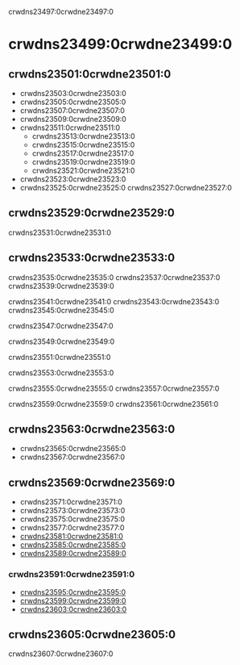 crwdns23497:0crwdne23497:0
# crwdns23499:0crwdne23499:0

## crwdns23501:0crwdne23501:0

- crwdns23503:0crwdne23503:0
- crwdns23505:0crwdne23505:0
- crwdns23507:0crwdne23507:0
- crwdns23509:0crwdne23509:0
- crwdns23511:0crwdne23511:0
  - crwdns23513:0crwdne23513:0
  - crwdns23515:0crwdne23515:0
  - crwdns23517:0crwdne23517:0
  - crwdns23519:0crwdne23519:0
  - crwdns23521:0crwdne23521:0
- crwdns23523:0crwdne23523:0
- crwdns23525:0crwdne23525:0 crwdns23527:0crwdne23527:0

## crwdns23529:0crwdne23529:0

crwdns23531:0crwdne23531:0

## crwdns23533:0crwdne23533:0

crwdns23535:0crwdne23535:0 crwdns23537:0crwdne23537:0 crwdns23539:0crwdne23539:0

crwdns23541:0crwdne23541:0 crwdns23543:0crwdne23543:0 crwdns23545:0crwdne23545:0

crwdns23547:0crwdne23547:0

crwdns23549:0crwdne23549:0

crwdns23551:0crwdne23551:0

crwdns23553:0crwdne23553:0

crwdns23555:0crwdne23555:0 crwdns23557:0crwdne23557:0

crwdns23559:0crwdne23559:0 crwdns23561:0crwdne23561:0

## crwdns23563:0crwdne23563:0

- crwdns23565:0crwdne23565:0
- crwdns23567:0crwdne23567:0

## crwdns23569:0crwdne23569:0

- crwdns23571:0crwdne23571:0
- crwdns23573:0crwdne23573:0
- crwdns23575:0crwdne23575:0
- crwdns23577:0crwdne23577:0
- [crwdns23581:0crwdne23581:0](crwdns23579:0crwdne23579:0)
- [crwdns23585:0crwdne23585:0](crwdns23583:0crwdne23583:0)
- [crwdns23589:0crwdne23589:0](crwdns23587:0crwdne23587:0)

### crwdns23591:0crwdne23591:0

- [crwdns23595:0crwdne23595:0](crwdns23593:0crwdne23593:0)
- [crwdns23599:0crwdne23599:0](crwdns23597:0crwdne23597:0)
- [crwdns23603:0crwdne23603:0](crwdns23601:0crwdne23601:0)

## crwdns23605:0crwdne23605:0

crwdns23607:0crwdne23607:0
